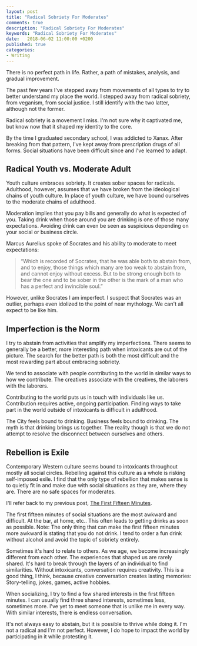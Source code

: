 ```yaml
---
layout: post
title: "Radical Sobriety For Moderates"
comments: true
description: "Radical Sobriety For Moderates"
keywords: "Radical Sobriety For Moderates"
date:   2018-06-02 11:00:00 +0200
published: true
categories:
- Writing
---
```

There is no perfect path in life. Rather, a path of mistakes, analysis, and gradual improvement.

The past few years I've stepped away from movements of all types to try to better understand my place the world. I stepped away from radical sobriety, from veganism, from social justice. I still identify with the two latter, although not the former. 

Radical sobriety is a movement I miss. I'm not sure why it captivated me, but know now that it shaped my identity to the core.

By the time I graduated secondary school, I was addicted to Xanax. After breaking from that pattern, I've kept away from prescription drugs of all forms. Social situations have been difficult since and I've learned to adapt.

## Radical Youth vs. Moderate Adult

Youth culture embraces sobriety. It creates sober spaces for radicals. Adulthood, however, assumes that we have broken from the ideological chains of youth culture. In place of youth culture, we have bound ourselves to the moderate chains of adulthood.

Moderation implies that you pay bills and generally do what is expected of you. Taking drink when those around you are drinking is one of those many expectations. Avoiding drink can even be seen as suspicious depending on your social or business circle.

Marcus Aurelius spoke of Socrates and his ability to moderate to meet expectations:
> “Which is recorded of Socrates, that he was able both to abstain from, and to enjoy, those things which many are too weak to abstain from, and cannot enjoy without excess. But to be strong enough both to bear the one and to be sober in the other is the mark of a man who has a perfect and invincible soul.”

However, unlike Socrates I am imperfect. I suspect that Socrates was an outlier, perhaps even idolized to the point of near mythology. We can't all expect to be like him.

## Imperfection is the Norm

I try to abstain from activities that amplify my imperfections. There seems to generally be a better, more interesting path when intoxicants are out of the picture. The search for the better path is both the most difficult and the most rewarding part about embracing sobriety. 

We tend to associate with people contributing to the world in similar ways to how we contribute. The creatives associate with the creatives, the laborers with the laborers.

Contributing to the world puts us in touch with individuals like us. Contribution requires active, ongoing participation. Finding ways to take part in the world outside of intoxicants is difficult in adulthood.

The City feels bound to drinking. Business feels bound to drinking. The myth is that drinking brings us together. The reality though is that we do not attempt to resolve the disconnect between ourselves and others.

## Rebellion is Exile

Contemporary Western culture seems bound to intoxicants throughout mostly all social circles. Rebelling against this culture as a whole is risking self-imposed exile. I find that the only type of rebellion that makes sense is to quietly fit in and make due with social situations as they are, where they are. There are no safe spaces for moderates.

I'll refer back to my previous post, [The First Fifteen Minutes](https://uonai.space/writing/2018/05/29/fifteen/).

The first fifteen minutes of social situations are the most awkward and difficult. At the bar, at home, etc.. This often leads to getting drinks as soon as possible. Note: The only thing that can make the first fifteen minutes more awkward is stating that you do not drink. I tend to order a fun drink without alcohol and avoid the topic of sobriety entirely. 

Sometimes it's hard to relate to others. As we age, we become increasingly different from each other. The experiences that shaped us are rarely shared. It's hard to break through the layers of an individual to find similarities. Without intoxicants, conversation requires creativity. This is a good thing, I think, because creative conversation creates lasting memories: Story-telling, jokes, games, active hobbies.

When socializing, I try to find a few shared interests in the first fifteen minutes. I can usually find three shared interests, sometimes less, sometimes more. I've yet to meet someone that is unlike me in every way. With similar interests, there is endless conversation. 

It's not always easy to abstain, but it is possible to thrive while doing it. I'm not a radical and I'm not perfect. However, I do hope to impact the world by participating in it while protesting it.
